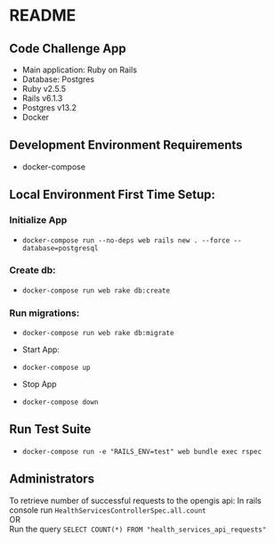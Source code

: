 # README

## Code Challenge App
* Main application: Ruby on Rails
* Database: Postgres
* Ruby v2.5.5
* Rails v6.1.3
* Postgres v13.2
* Docker


## Development Environment Requirements
- docker-compose

## Local Environment First Time Setup:

### Initialize App
- `docker-compose run --no-deps web rails new . --force --database=postgresql`
### Create db:
- `docker-compose run web rake db:create`
### Run migrations:
- `docker-compose run web rake db:migrate`

- Start App:
- `docker-compose up`

- Stop App
- `docker-compose down`

## Run Test Suite
- `docker-compose run -e "RAILS_ENV=test" web bundle exec rspec`


## Administrators
To retrieve number of successful requests to the opengis api:
In rails console run `HealthServicesControllerSpec.all.count`\
OR\
Run the query `SELECT COUNT(*) FROM "health_services_api_requests"`